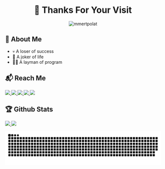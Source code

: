<h1 align="center">👋 Thanks For Your Visit</h1>

<p align="center"><img src="https://komarev.com/ghpvc/?username=coderzds&label=Profile%20views&color=0e75b6&style=flat" alt="mmertpolat" /></p>

## 🤵 About Me

- 💀 A loser of success
- 🤡 A joker of life
- 👨‍💻 A layman of program

## 📬 Reach Me

<a href="https://blog.csdn.net/coderzds" target="_blank">
    <img src="https://img.shields.io/badge/CSDN-%E8%8B%8F%E6%A0%BC%E9%87%8C%E6%8B%89x-rgb(252,%2085,%2050).svg">
</a>
<a href="https://space.bilibili.com/548972545" target="_blank">
    <img src="https://img.shields.io/badge/bilibili-%E8%8B%8F%E6%A0%BC%E9%87%8C%E6%8B%89x-rgb(251,%20114,%20153).svg">
</a>
<a href="https://www.zhihu.com/people/coderzds" target="_blank">
    <img src="https://img.shields.io/badge/%E7%9F%A5%E4%B9%8E-%E8%8B%8F%E6%A0%BC%E9%87%8C%E6%8B%89x-rgb(1,%2098,%20255).svg">
</a>
<a href="https://juejin.cn/user/3787135447476957" target="_blank">
    <img src="https://img.shields.io/badge/%E6%8E%98%E9%87%91-%E8%8B%8F%E6%A0%BC%E9%87%8C%E6%8B%89x-rgb(30,%20128,%20255).svg">
</a>
<a href="https://github.com/coderzds/coderzds/blob/master/img/wechat.png" target="_blank">
    <img src="https://img.shields.io/badge/%E5%BE%AE%E4%BF%A1-%E8%8B%8F%E6%A0%BC%E9%87%8C%E6%8B%89x-rgb(7,%20193,%2096).svg">
</a>

## 🏆 Github Stats
<p align="left">
    <a href="https://github.com/anuraghazra/github-readme-stats#gh-light-mode-only">
        <img height=200 src="https://github-readme-stats.vercel.app/api/?username=coderzds&show_icons=true&count_private=true&line_height=28&hide_border=true&card_width=347&include_all_commits=true&role=owner,collaborator&exclude_repo=github-readme-stats&theme=default#gh-light-mode-only" />            
    </a>
    <a href="https://github.com/anuraghazra/github-readme-stats#gh-dark-mode-only">
        <img height=200 src="https://github-readme-stats.vercel.app/api/?username=coderzds&show_icons=true&count_private=true&line_height=28&hide_border=true&card_width=347&include_all_commits=true&role=owner,collaborator&exclude_repo=github-readme-stats&theme=dark&bg_color=000000#gh-dark-mode-only" />
    </a>
</p>
<p align="left"> <img src="https://github.com/coderzds/coderzds/blob/output/snk.svg" alt="snake" />

